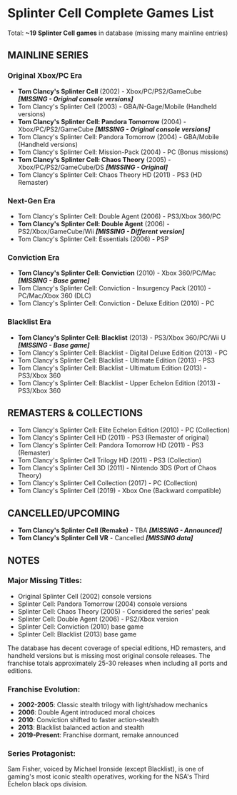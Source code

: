 # Splinter Cell Complete Games List

Total: **~19 Splinter Cell games** in database (missing many mainline entries)

## MAINLINE SERIES

### Original Xbox/PC Era
- **Tom Clancy's Splinter Cell** (2002) - Xbox/PC/PS2/GameCube ***[MISSING - Original console versions]***
- Tom Clancy's Splinter Cell (2003) - GBA/N-Gage/Mobile (Handheld versions)
- **Tom Clancy's Splinter Cell: Pandora Tomorrow** (2004) - Xbox/PC/PS2/GameCube ***[MISSING - Original console versions]***
- Tom Clancy's Splinter Cell: Pandora Tomorrow (2004) - GBA/Mobile (Handheld versions)
- Tom Clancy's Splinter Cell: Mission-Pack (2004) - PC (Bonus missions)
- **Tom Clancy's Splinter Cell: Chaos Theory** (2005) - Xbox/PC/PS2/GameCube/DS ***[MISSING - Original]***
- Tom Clancy's Splinter Cell: Chaos Theory HD (2011) - PS3 (HD Remaster)

### Next-Gen Era
- Tom Clancy's Splinter Cell: Double Agent (2006) - PS3/Xbox 360/PC
- **Tom Clancy's Splinter Cell: Double Agent** (2006) - PS2/Xbox/GameCube/Wii ***[MISSING - Different version]***
- Tom Clancy's Splinter Cell: Essentials (2006) - PSP

### Conviction Era
- **Tom Clancy's Splinter Cell: Conviction** (2010) - Xbox 360/PC/Mac ***[MISSING - Base game]***
- Tom Clancy's Splinter Cell: Conviction - Insurgency Pack (2010) - PC/Mac/Xbox 360 (DLC)
- Tom Clancy's Splinter Cell: Conviction - Deluxe Edition (2010) - PC

### Blacklist Era
- **Tom Clancy's Splinter Cell: Blacklist** (2013) - PS3/Xbox 360/PC/Wii U ***[MISSING - Base game]***
- Tom Clancy's Splinter Cell: Blacklist - Digital Deluxe Edition (2013) - PC
- Tom Clancy's Splinter Cell: Blacklist - Ultimate Edition (2013) - PS3
- Tom Clancy's Splinter Cell: Blacklist - Ultimatum Edition (2013) - PS3/Xbox 360
- Tom Clancy's Splinter Cell: Blacklist - Upper Echelon Edition (2013) - PS3/Xbox 360

## REMASTERS & COLLECTIONS

- Tom Clancy's Splinter Cell: Elite Echelon Edition (2010) - PC (Collection)
- Tom Clancy's Splinter Cell HD (2011) - PS3 (Remaster of original)
- Tom Clancy's Splinter Cell: Pandora Tomorrow HD (2011) - PS3 (Remaster)
- Tom Clancy's Splinter Cell Trilogy HD (2011) - PS3 (Collection)
- Tom Clancy's Splinter Cell 3D (2011) - Nintendo 3DS (Port of Chaos Theory)
- Tom Clancy's Splinter Cell Collection (2017) - PC (Collection)
- Tom Clancy's Splinter Cell (2019) - Xbox One (Backward compatible)

## CANCELLED/UPCOMING

- **Tom Clancy's Splinter Cell (Remake)** - TBA ***[MISSING - Announced]***
- **Tom Clancy's Splinter Cell VR** - Cancelled ***[MISSING data]***

## NOTES

### Major Missing Titles:
- Original Splinter Cell (2002) console versions
- Splinter Cell: Pandora Tomorrow (2004) console versions
- Splinter Cell: Chaos Theory (2005) - Considered the series' peak
- Splinter Cell: Double Agent (2006) - PS2/Xbox version
- Splinter Cell: Conviction (2010) base game
- Splinter Cell: Blacklist (2013) base game

The database has decent coverage of special editions, HD remasters, and handheld versions but is missing most original console releases. The franchise totals approximately 25-30 releases when including all ports and editions.

### Franchise Evolution:
- **2002-2005**: Classic stealth trilogy with light/shadow mechanics
- **2006**: Double Agent introduced moral choices
- **2010**: Conviction shifted to faster action-stealth
- **2013**: Blacklist balanced action and stealth
- **2019-Present**: Franchise dormant, remake announced

### Series Protagonist:
Sam Fisher, voiced by Michael Ironside (except Blacklist), is one of gaming's most iconic stealth operatives, working for the NSA's Third Echelon black ops division.